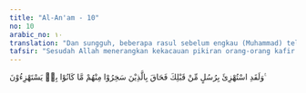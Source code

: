 ```yaml
---
title: "Al-An'am - 10"
no: 10
arabic_no: ١٠
translation: "Dan sungguh, beberapa rasul sebelum engkau (Muhammad) telah diperolok-olokkan, sehingga turunlah azab kepada orang-orang yang mencemoohkan itu sebagai balasan olok-olokan mereka."
tafsir: "Sesudah Allah menerangkan kekacauan pikiran orang-orang kafir tentang kerasulan dimana mereka terus menerus mengingkarinya, maka ayat ini menjelaskan, bahwa sikap perlawanan mereka terhadap kerasulan Muhammad serupa dengan perlawanan orang-orang kafir terhadap rasul-rasul Allah pada zaman dahulu. Permusuhan dan penghinaan yang dialami Nabi Muhammad dialami pula oleh rasul-rasul sebelum beliau. Firman Allah:\n\nAlangkah besar penyesalan terhadap hamba-hamba itu, setiap datang seorang rasul kepada mereka, mereka selalu memperolok-olokkannya. (Yasin/36: 30)\n\nPenghinaan orang-orang kafir Quraisy terhadap Nabi Muhammad merupakan kelanjutan dari permusuhan manusia terhadap para rasul sejak zaman dahulu, maka akibat yang mereka hadapi tentulah sama dengan akibat yang dihadapi oleh umat terdahulu. Ayat ini menjelaskan bahwa mereka yang mencemoohkan dan menghinakan para rasul akan ditimpa azab.\n\nAyat ini menerangkan sunatullah yang berlaku bagi umat manusia di masa dahulu dengan para rasul Allah. Ayat ini juga sebagai penghibur dan pelipur hati Nabi Muhammad, karena penghinaan kaumnya kepadanya, yaitu berita kemenangan terakhir kelak bagi Nabi dan pengikut-pengikut beliau, dan kekalahan musuhnya. Hanya saja kaum Nabi Muhammad tidak akan menerima azab seperti umat-umat yang lalu, yakni kemusnahan dan kebinasaan hidup. Azab yang dijatuhkan kepada mereka tidaklah mengakibatkan kemusnahan dan kehancuran karena Nabi Muhammad adalah \"Nabiyyurrahmah\", nabi yang membawa rahmat kepada umat manusia."
---
```


وَلَقَدِ اسْتُهْزِئَ بِرُسُلٍ مِّنْ قَبْلِكَ فَحَاقَ بِالَّذِيْنَ سَخِرُوْا مِنْهُمْ مَّا كَانُوْا بِهٖ يَسْتَهْزِءُوْنَ ࣖ
